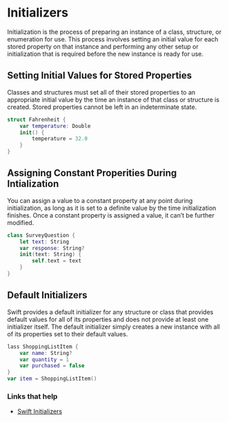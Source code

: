 # Initializers

Initialization is the process of preparing an instance of a class, structure, or enumeration for use. This process involves setting an initial value for each stored property on that instance and performing any other setup or initialization that is required before the new instance is ready for use.

## Setting Initial Values for Stored Properties

Classes and structures must set all of their stored properties to an appropriate initial value by the time an instance of that class or structure is created. Stored properties cannot be left in an indeterminate state.

```swift
struct Fahrenheit {
    var temperature: Double
    init() {
        temperature = 32.0
    }
}
```

## Assigning Constant Properities During Intialization

You can assign a value to a constant property at any point during initialization, as long as it is set to a definite value by the time initialization finishes. Once a constant property is assigned a value, it can’t be further modified.

```swift
class SurveyQuestion {
    let text: String
    var response: String?
    init(text: String) {
        self.text = text
    }
}
```

## Default Initializers

Swift provides a default initializer for any structure or class that provides default values for all of its properties and does not provide at least one initializer itself. The default initializer simply creates a new instance with all of its properties set to their default values.

```swift
lass ShoppingListItem {
    var name: String?
    var quantity = 1
    var purchased = false
}
var item = ShoppingListItem()
```
 
### Links that help

* [Swift Initializers](https://docs.swift.org/swift-book/LanguageGuide/Initialization.html)



